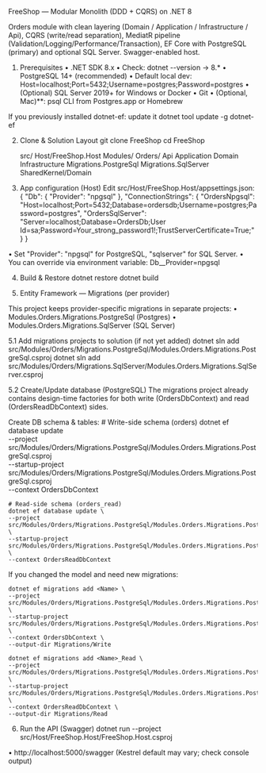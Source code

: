 FreeShop — Modular Monolith (DDD + CQRS) on .NET 8

Orders module with clean layering (Domain / Application / Infrastructure / Api), CQRS (write/read separation), MediatR pipeline (Validation/Logging/Performance/Transaction), EF Core with PostgreSQL (primary) and optional SQL Server. Swagger-enabled host.

1) Prerequisites
	•	.NET SDK 8.x
	•	Check: dotnet --version → 8.*
	•	PostgreSQL 14+ (recommended)
	•	Default local dev: Host=localhost;Port=5432;Username=postgres;Password=postgres
	•	(Optional) SQL Server 2019+ for Windows or Docker
	•	Git
	•	(Optional, Mac)**: psql CLI from Postgres.app or Homebrew

If you previously installed dotnet-ef: update it
dotnet tool update -g dotnet-ef

2) Clone & Solution Layout
    git clone <your-repo-url> FreeShop
    cd FreeShop

    src/
    Host/FreeShop.Host
    Modules/
        Orders/
        Api
        Application
        Domain
        Infrastructure
        Migrations.PostgreSql
        Migrations.SqlServer
    SharedKernel/Domain

3) App configuration (Host)
Edit src/Host/FreeShop.Host/appsettings.json:
    {
    "Db": { "Provider": "npgsql" },
    "ConnectionStrings": {
        "OrdersNpgsql": "Host=localhost;Port=5432;Database=ordersdb;Username=postgres;Password=postgres",
        "OrdersSqlServer": "Server=localhost;Database=OrdersDb;User Id=sa;Password=Your_strong_password1!;TrustServerCertificate=True;"
        }
    }
    
•	Set "Provider": "npgsql" for PostgreSQL, "sqlserver" for SQL Server.
•	You can override via environment variable: Db__Provider=npgsql

4) Build & Restore
    dotnet restore
    dotnet build

5) Entity Framework — Migrations (per provider)

This project keeps provider-specific migrations in separate projects:
	•	Modules.Orders.Migrations.PostgreSql (Postgres)
	•	Modules.Orders.Migrations.SqlServer (SQL Server)

5.1 Add migrations projects to solution (if not yet added)
    dotnet sln add src/Modules/Orders/Migrations.PostgreSql/Modules.Orders.Migrations.PostgreSql.csproj
    dotnet sln add src/Modules/Orders/Migrations.SqlServer/Modules.Orders.Migrations.SqlServer.csproj

5.2 Create/Update database (PostgreSQL)
The migrations project already contains design-time factories for both write (OrdersDbContext) and read (OrdersReadDbContext) sides.

Create DB schema & tables:
    # Write-side schema (orders)
    dotnet ef database update \
    --project src/Modules/Orders/Migrations.PostgreSql/Modules.Orders.Migrations.PostgreSql.csproj \
    --startup-project src/Modules/Orders/Migrations.PostgreSql/Modules.Orders.Migrations.PostgreSql.csproj \
    --context OrdersDbContext

    # Read-side schema (orders_read)
    dotnet ef database update \
    --project src/Modules/Orders/Migrations.PostgreSql/Modules.Orders.Migrations.PostgreSql.csproj \
    --startup-project src/Modules/Orders/Migrations.PostgreSql/Modules.Orders.Migrations.PostgreSql.csproj \
    --context OrdersReadDbContext

If you changed the model and need new migrations:

    dotnet ef migrations add <Name> \
    --project src/Modules/Orders/Migrations.PostgreSql/Modules.Orders.Migrations.PostgreSql.csproj \
    --startup-project src/Modules/Orders/Migrations.PostgreSql/Modules.Orders.Migrations.PostgreSql.csproj \
    --context OrdersDbContext \
    --output-dir Migrations/Write

    dotnet ef migrations add <Name>_Read \
    --project src/Modules/Orders/Migrations.PostgreSql/Modules.Orders.Migrations.PostgreSql.csproj \
    --startup-project src/Modules/Orders/Migrations.PostgreSql/Modules.Orders.Migrations.PostgreSql.csproj \
    --context OrdersReadDbContext \
    --output-dir Migrations/Read

6) Run the API (Swagger)
    dotnet run --project src/Host/FreeShop.Host/FreeShop.Host.csproj

•	http://localhost:5000/swagger  (Kestrel default may vary; check console output)